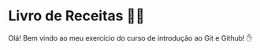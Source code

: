 # Livro de Receitas :man_cook:

Olá! Bem vindo ao meu exercício do curso de introdução ao Git e Github! :hand:

